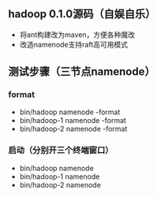 ## hadoop 0.1.0源码（自娱自乐）
- 将ant构建改为maven，方便各种魔改
- 改造namenode支持raft高可用模式

## 测试步骤（三节点namenode）
### format
- bin/hadoop namenode -format
- bin/hadoop-1 namenode -format
- bin/hadoop-2 namenode -format

### 启动（分别开三个终端窗口）
- bin/hadoop namenode
- bin/hadoop-1 namenode
- bin/hadoop-2 namenode

